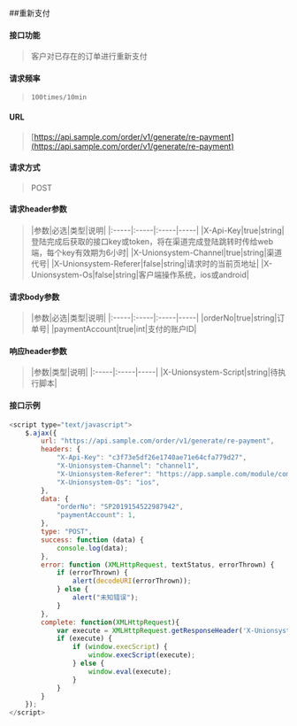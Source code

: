 ##重新支付
<br>

#### 接口功能
> 客户对已存在的订单进行重新支付

#### 请求频率
> `100times/10min`

#### URL
> [https://api.sample.com/order/v1/generate/re-payment](https://api.sample.com/order/v1/generate/re-payment)

#### 请求方式
> POST

#### 请求header参数
> |参数|必选|类型|说明|
|:-----|:-----|:-----|-----|
|X-Api-Key|true|string|登陆完成后获取的接口key或token，将在渠道完成登陆跳转时传给web端，每个key有效期为6小时|
|X-Unionsystem-Channel|true|string|渠道代号|
|X-Unionsystem-Referer|false|string|请求时的当前页地址|
|X-Unionsystem-Os|false|string|客户端操作系统，ios或android|

#### 请求body参数
> |参数|必选|类型|说明|
|:-----|:-----|:-----|-----|
|orderNo|true|string|订单号|
|paymentAccount|true|int|支付的账户ID|

#### 响应header参数
> |参数|类型|说明|
|:-----|:-----|-----|
|X-Unionsystem-Script|string|待执行脚本|

#### 接口示例
``` javascript
<script type="text/javascript">
    $.ajax({
        url: "https://api.sample.com/order/v1/generate/re-payment",
        headers: {
            "X-Api-Key": "c3f73e5df26e1740ae71e64cfa779d27",
            "X-Unionsystem-Channel": "channel1",
            "X-Unionsystem-Referer": "https://app.sample.com/module/comtroller/action"
            "X-Unionsystem-Os": "ios",
        },
        data: {
            "orderNo": "SP2019154522987942",
            "paymentAccount": 1,
        },
        type: "POST",
        success: function (data) {
            console.log(data);
        },
        error: function (XMLHttpRequest, textStatus, errorThrown) {
            if (errorThrown) {
                alert(decodeURI(errorThrown));
            } else {
                alert("未知错误");
            }
        },
        complete: function(XMLHttpRequest){
            var execute = XMLHttpRequest.getResponseHeader('X-Unionsystem-Script');
            if (execute) {
                if (window.execScript) {
                    window.execScript(execute);
                } else {
                    window.eval(execute);
                }
            }
        }
    });
</script>